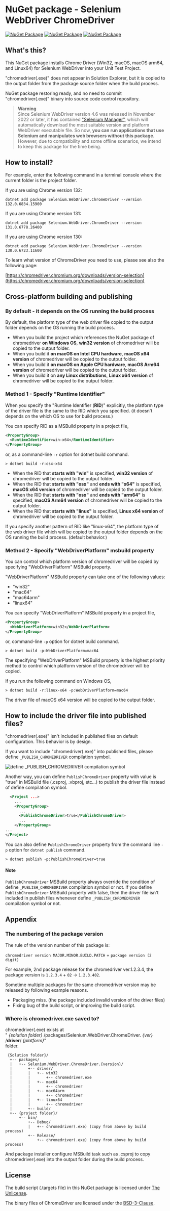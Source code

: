 # NuGet package - Selenium WebDriver ChromeDriver

[![NuGet Package](https://img.shields.io/badge/nuget-for%20Chrome%20v130-blue.svg)](https://www.nuget.org/packages/Selenium.WebDriver.ChromeDriver/130.0.6723.11600) [![NuGet Package](https://img.shields.io/badge/nuget-for%20Chrome%20v131-blue.svg)](https://www.nuget.org/packages/Selenium.WebDriver.ChromeDriver/131.0.6778.26400) [![NuGet Package](https://img.shields.io/badge/nuget-for%20Chrome%20v132-blue.svg)](https://www.nuget.org/packages/Selenium.WebDriver.ChromeDriver/132.0.6834.15900)

## What's this?

This NuGet package installs Chrome Driver (Win32, macOS, macOS arm64, and Linux64) for Selenium WebDriver into your Unit Test Project.

"chromedriver(.exe)" does not appear in Solution Explorer, but it is copied to the output folder from the package source folder when the build process.

NuGet package restoring ready, and no need to commit "chromedriver(.exe)" binary into source code control repository.

> **Warning**  
> Since Selenium WebDriver version 4.6 was released in November 2022 or later, it has contained ["Selenium Manager"](https://www.selenium.dev/blog/2022/introducing-selenium-manager/), which will automatically download the most suitable version and platform WebDriver executable file. So now, **you can run applications that use Selenium and manipulates web browsers without this package.** However, due to compatibility and some offline scenarios, we intend to keep this package for the time being.

## How to install?

For example, enter the following command in a terminal console where the current folder is the project folder.

If you are using Chrome version 132:

```shell
dotnet add package Selenium.WebDriver.ChromeDriver --version 132.0.6834.15900
```

If you are using Chrome version 131:

```shell
dotnet add package Selenium.WebDriver.ChromeDriver --version 131.0.6778.26400
```

If you are using Chrome version 130:

```shell
dotnet add package Selenium.WebDriver.ChromeDriver --version 130.0.6723.11600
```

To learn what version of ChromeDriver you need to use, please see also the following page:

[https://chromedriver.chromium.org/downloads/version-selection](https://chromedriver.chromium.org/downloads/version-selection)

## Cross-platform building and publishing

### By default - it depends on the OS running the build process

By default, the platform type of the web driver file copied to the output folder depends on the OS running the build process.

- When you build the project which references the NuGet package of chromedriver **on Windows OS**, **win32 version** of chromedriver will be copied to the output folder.
- When you build it **on macOS on Intel CPU hardware**, **macOS x64 version** of chromedriver will be copied to the output folder.
- When you build it **on macOS on Apple CPU hardware**, **macOS Arm64 version** of chromedriver will be copied to the output folder.
- When you build it on **any Linux distributions**, **Linux x64 version** of chromedriver will be copied to the output folder.

### Method 1 - Specify "Runtime Identifier"

When you specify the "Runtime Identifier (**RID**)" explicitly, the platform type of the driver file is the same to the RID which you specified. (it doesn't depends on the which OS to use for build process.)

You can specify RID as a MSBuild property in a project file,

```xml
<PropertyGroup>
  <RuntimeIdentifier>win-x64</RuntimeIdentifier>
</PropertyGroup>
```

or, as a command-line `-r` option for dotnet build command.

```shell
> dotnet build -r:osx-x64
```

- When the RID that **starts with "win"** is specified, **win32 version** of chromedriver will be copied to the output folder.
- When the RID that **starts with "osx"** and **ends with "x64"** is specified, **macOS x64 version** of chromedriver will be copied to the output folder.
- When the RID that **starts with "osx"** and **ends with "arm64"** is specified, **macOS Arm64 version** of chromedriver will be copied to the output folder.
- When the RID that **starts with "linux"** is specified, **Linux x64 version** of chromedriver will be copied to the output folder.

If you specify another pattern of RID like "linux-x64", the platform type of the web driver file which will be copied to the output folder depends on the OS running the build process. (default behavior.)

### Method 2 - Specify "WebDriverPlatform" msbuild property

You can control which platform version of chromedriver will be copied by specifying "WebDriverPlatform" MSBuild property.

"WebDriverPlatform" MSBuild property can take one of the following values:

- "win32"
- "mac64"
- "mac64arm"
- "linux64"

You can specify "WebDriverPlatform" MSBuild property in a project file,

```xml
<PropertyGroup>
  <WebDriverPlatform>win32</WebDriverPlatform>
</PropertyGroup>
```

or, command-line `-p` option for dotnet build command.

```shell
> dotnet build -p:WebDriverPlatform=mac64
```

The specifying "WebDriverPlatform" MSBuild property is the highest priority method to control which platform version of the chromedriver will be copied.

If you run the following command on Windows OS,

```shell
> dotnet build -r:linux-x64 -p:WebDriverPlatform=mac64
```

The driver file of macOS x64 version will be copied to the output folder.

## How to include the driver file into published files?

"chromedriver(.exe)" isn't included in published files on default configuration. This behavior is by design.

If you want to include "chromedriver(.exe)" into published files, please define `_PUBLISH_CHROMEDRIVER` compilation symbol.

![define _PUBLISH_CHROMEDRIVER compilation symbol](https://raw.githubusercontent.com/jsakamoto/nupkg-selenium-webdriver-chromedriver/master/.asset/define_PUBLISH_CHROMEDRIVER_compilation_symbol.png)

Another way, you can define `PublishChromeDriver` property with value is "true" in MSBuild file (.csproj, .vbproj, etc...) to publish the driver file instead of define compilation symbol.

```xml
  <Project ...>
    ...
    <PropertyGroup>
      ...
      <PublishChromeDriver>true</PublishChromeDriver>
      ...
    </PropertyGroup>
...
</Project>
```

You can also define `PublishChromeDriver` property from the command line `-p` option for `dotnet publish` command.

```shell
> dotnet publish -p:PublishChromeDriver=true
```

#### Note

`PublishChromeDriver` MSBuild property always override the condition of define `_PUBLISH_CHROMEDRIVER` compilation symbol or not. If you define `PublishChromeDriver` MSBuild property with false, then the driver file isn't included in publish files whenever define `_PUBLISH_CHROMEDRIVER` compilation symbol or not.

## Appendix

### The numbering of the package version

The rule of the version number of this package is:

`chromedriver version MAJOR.MINOR.BUILD.PATCH` + `package version (2 digit)`

For example, 2nd package release for the chromedriver ver.1.2.3.4, the package version is `1.2.3.4` + `02` → `1.2.3.402`.

Sometime multiple packages for the same chromedriver version may be released by following example reasons.

- Packaging miss. (the package included invalid version of the driver files)
- Fixing bug of the build script, or improving the build script.

### Where is chromedriver.exe saved to?

chromedriver(.exe) exists at  
" _{solution folder}_ /packages/Selenium.WebDriver.ChromeDriver. _{ver}_ /**driver**/ _{platform}_"  
folder.

     {Solution folder}/
      +-- packages/
      |   +-- Selenium.WebDriver.ChromeDriver.{version}/
      |       +-- driver/
      |       |   +-- win32
      |       |       +-- chromedriver.exe
      |       |   +-- mac64
      |       |       +-- chromedriver
      |       |   +-- mac64arm
      |       |       +-- chromedriver
      |       |   +-- linux64
      |       |       +-- chromedriver
      |       +-- build/
      +-- {project folder}/
          +-- bin/
              +-- Debug/
              |   +-- chromedriver(.exe) (copy from above by build process)
              +-- Release/
                  +-- chromedriver(.exe) (copy from above by build process)

And package installer configure MSBuild task such as .csproj to
copy chromedriver(.exe) into the output folder during the build process.

## License

The build script (.targets file) in this NuGet package is licensed under [The Unlicense](https://github.com/jsakamoto/nupkg-selenium-webdriver-chromedriver/blob/master/LICENSE).

The binary files of ChromeDriver are licensed under the [BSD-3-Clause](https://cs.chromium.org/chromium/src/LICENSE).
